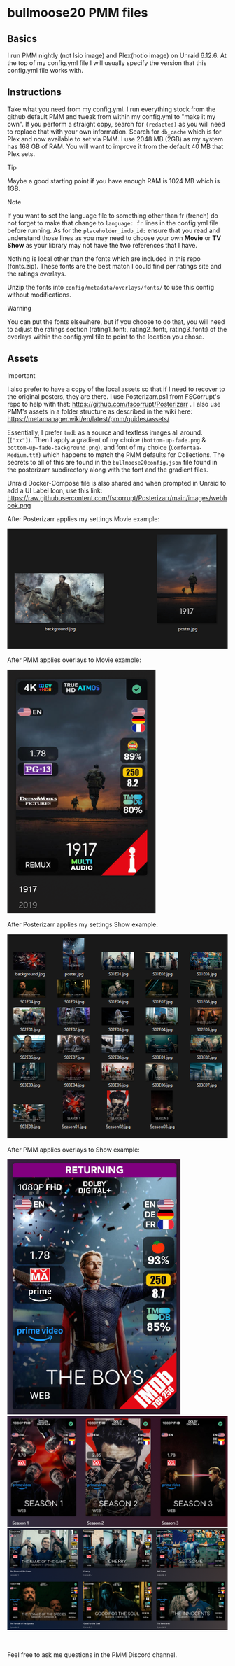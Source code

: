 # bullmoose20 PMM files
## Basics
I run PMM nightly (not lsio image) and Plex(hotio image) on Unraid 6.12.6. At the top of my config.yml file I will usually specify the version that this config.yml file works with.



## Instructions
Take what you need from my config.yml. I run everything stock from the github default PMM and tweak from within my config.yml to "make it my own". If you perform a straight copy, search for `(redacted)` as you will need to replace that with your own information. Search for `db_cache` which is for Plex and now available to set via PMM. I use 2048 MB (2GB) as my system has 168 GB of RAM. You will want to improve it from the default 40 MB that Plex sets.

> [!TIP]
> Maybe a good starting point if you have enough RAM is 1024 MB which is 1GB.

> [!NOTE]
> If you want to set the language file to something other than fr (french) do not forget to make that change to `language: fr` lines in the config.yml file before running. As for the `placeholder_imdb_id:` ensure that you read and understand those lines as you may need to choose your own **Movie** or **TV Show** as your library may not have the two references that I have.

Nothing is local other than the fonts which are included in this repo (fonts.zip). These fonts are the best match I could find per ratings site and the ratings overlays.

Unzip the fonts into `config/metadata/overlays/fonts/` to use this config without modifications.

> [!WARNING]
> You can put the fonts elsewhere, but if you choose to do that, you will need to adjust the ratings section (rating1_font:, rating2_font:, rating3_font:) of the overlays within the config.yml file to point to the location you chose.

## Assets

> [!IMPORTANT]
> I also prefer to have a copy of the local assets so that if I need to recover to the original posters, they are there. I use Posterizarr.ps1 from FSCorrupt's repo to help with that: https://github.com/fscorrupt/Posterizarr . I also use PMM's assets in a folder structure as described in the wiki here: https://metamanager.wiki/en/latest/pmm/guides/assets/

Essentially, I prefer `tmdb` as a source and textless images all around. (`["xx"]`). Then I apply a gradient of my choice (`bottom-up-fade.png` & `bottom-up-fade-background.png`), and font of my choice (`Comfortaa-Medium.ttf`) which happens to match the PMM defaults for Collections. The secrets to all of this are found in the `bullmoose20config.json` file found in the posterizarr subdirectory along with the font and the gradient files.

Unraid Docker-Compose file is also shared and when prompted in Unraid to add a UI Label Icon, use this link: https://raw.githubusercontent.com/fscorrupt/Posterizarr/main/images/webhook.png

After Posterizarr applies my settings Movie example:

![](./posterizarr/images/movie_example_posterizarr.png)

After PMM applies overlays to Movie example:

![](./posterizarr/images/movie_example_posterizarr_pmm.png)

After Posterizarr applies my settings Show example:

![](./posterizarr/images/shows_example_posterizarr.png)

After PMM applies overlays to Show example:

![](./posterizarr/images/shows_example_posterizarr_pmm1.png)
![](./posterizarr/images/shows_example_posterizarr_pmm2.png)
![](./posterizarr/images/shows_example_posterizarr_pmm3.png)

<br>

Feel free to ask me questions in the PMM Discord channel.

<br>

